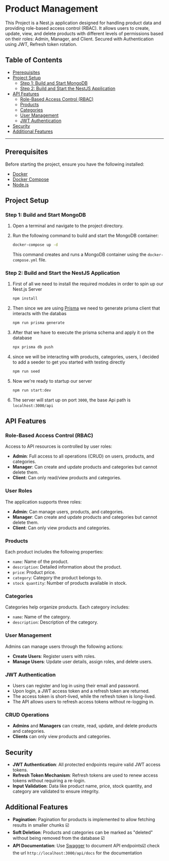 # Product Management

This Project is a Nest.js application designed for handling product data and providing role-based access control (RBAC). It allows users to create, update, view, and delete products with different levels of permissions based on their roles: Admin, Manager, and Client. Secured with Authentication using JWT, Refresh token rotation.

## Table of Contents
- [Prerequisites](#prerequisites)
- [Project Setup](#project-setup)
  - [Step 1: Build and Start MongoDB](#step-1-build-and-start-mongodb)
  - [Step 2: Build and Start the NestJS Application](#step-2-build-and-start-the-nestjs-application)
- [API Features](#api-features)
  - [Role-Based Access Control (RBAC)](#role-based-access-control-rbac)
  - [Products](#products)
  - [Categories](#categories)
  - [User Management](#user-management)
  - [JWT Authentication](#jwt-authentication)
- [Security](#security)
- [Additional Features](#additional-features)

---

## Prerequisites

Before starting the project, ensure you have the following installed:

- [Docker](https://www.docker.com/get-started)
- [Docker Compose](https://docs.docker.com/compose/install/)
- [Node.js](https://nodejs.org/en)

## Project Setup

### Step 1: Build and Start MongoDB

1. Open a terminal and navigate to the project directory.
2. Run the following command to build and start the MongoDB container:

   ```bash
   docker-compose up -d
   ```

   This command creates and runs a MongoDB container using the `docker-compose.yml` file.

### Step 2: Build and Start the NestJS Application
1. First of all we need to install the required modules in order to spin up our Nest.js Server
   ```bash
   npm install
   ```
2. Then since we are using [Prisma](https://www.prisma.io/) we need to generate prisma client that interacts with the databas
   ```bash
   npm run prisma generate
   ```
3. After that we have to execute the prisma schema and apply it on the database
   ```bash
   npx prisma db push
   ```
4. since we will be interacting with products, categories, users, I decided to add a seeder to get you started with testing directly 
   ```bash
   npm run seed
   ```
5. Now we're ready to startup our server 
   ```bash
   npm run start:dev
   ```
6. The server will start up on port `3000`, the base Api path is `localhost:3000/api`

## API Features

### Role-Based Access Control (RBAC)
Access to API resources is controlled by user roles:
- **Admin**: Full access to all operations (CRUD) on users, products, and categories.
- **Manager**: Can create and update products and categories but cannot delete them.
- **Client**: Can only read/view products and categories.

### User Roles
The application supports three roles:
- **Admin**: Can manage users, products, and categories.
- **Manager**: Can create and update products and categories but cannot delete them.
- **Client**: Can only view products and categories.

### Products
Each product includes the following properties:
- `name`: Name of the product.
- `description`: Detailed information about the product.
- `price`: Product price.
- `category`: Category the product belongs to.
- `stock quantity`: Number of products available in stock.

### Categories
Categories help organize products. Each category includes:
- `name`: Name of the category.
- `description`: Description of the category.

### User Management
Admins can manage users through the following actions:
- **Create Users**: Register users with roles.
- **Manage Users**: Update user details, assign roles, and delete users.

### JWT Authentication
- Users can register and log in using their email and password.
- Upon login, a JWT access token and a refresh token are returned.
- The access token is short-lived, while the refresh token is long-lived.
- The API allows users to refresh access tokens without re-logging in.

### CRUD Operations
- **Admins** and **Managers** can create, read, update, and delete products and categories.
- **Clients** can only view products and categories.

## Security

- **JWT Authentication**: All protected endpoints require valid JWT access tokens.
- **Refresh Token Mechanism**: Refresh tokens are used to renew access tokens without requiring a re-login.
- **Input Validation**: Data like product name, price, stock quantity, and category are validated to ensure integrity.

## Additional Features

- **Pagination**: Pagination for products is implemented to allow fetching results in smaller chunks ☑️
- **Soft Deletion**: Products and categories can be marked as "deleted" without being removed from the database ☑️
- **API Documentation**: Use [Swagger](https://swagger.io/) to document API endpoints☑️ check the url `http://localhost:3000/api/docs` for the documentation

